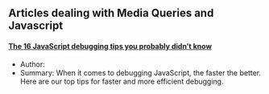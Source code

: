 ## Articles dealing with Media Queries and Javascript

#### [The 16 JavaScript debugging tips you probably didn’t know](https://raygun.com/learn/javascript-debugging-tips)
 - Author: 
 - Summary: When it comes to debugging JavaScript, the faster the better. Here are our top tips for faster and more efficient debugging.
